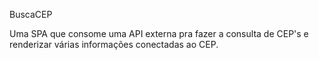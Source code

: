 BuscaCEP

Uma SPA que consome uma API externa pra fazer a consulta de CEP's e renderizar várias informações conectadas ao CEP.